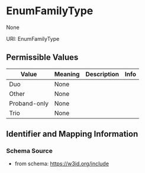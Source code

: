 # EnumFamilyType

None

URI: EnumFamilyType

## Permissible Values

| Value | Meaning | Description | Info |
| --- | --- | --- | --- |
| Duo | None |  | |
| Other | None |  | |
| Proband-only | None |  | |
| Trio | None |  | |


## Identifier and Mapping Information







### Schema Source


* from schema: https://w3id.org/include



